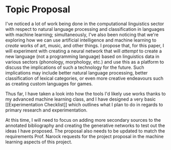 # Topic Proposal

I've noticed a lot of work being done in the computational linguistics sector with respect to natural language processing and classification in languages with machine learning; simultaneously, I've also been noticing that we're exploring how we can use artificial intelligence and machine learning to _create_ works of art, music, and other things. I propose that, for this paper, I will experiment with creating a neural network that will _attempt_ to create a new language (not a programming language) based on linguistics data in various sectors (phonology, morphology, etc.) and use this as a platform to discuss the implications of such a technology for the future. Such implications may include better natural language processing, better classification of lexical categories, or even more creative endeavours such as creating custom languages for games.

Thus far, I have taken a look into how the tools I'd likely use works thanks to my advanced machine learning class, and I have designed a very basic [[Experimentation Checklist]] which outlines what I plan to do in regards to primary research and experimentation.

At this time, I will need to focus on adding more secondary sources to the annotated bibliography and creating the generative networks to test out the ideas I have proposed. The proposal also needs to be updated to match the requirements Prof. Narock requests for the project proposal in the machine learning aspects of this project.